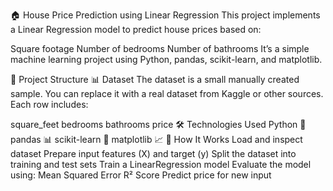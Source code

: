 🏠 House Price Prediction using Linear Regression
This project implements a Linear Regression model to predict house prices based on:

Square footage
Number of bedrooms
Number of bathrooms
It’s a simple machine learning project using Python, pandas, scikit-learn, and matplotlib.

📂 Project Structure
📊 Dataset
The dataset is a small manually created sample. You can replace it with a real dataset from Kaggle or other sources.
Each row includes:

square_feet
bedrooms
bathrooms
price
🛠 Technologies Used
Python 🐍
pandas 📊
scikit-learn 🤖
matplotlib 📈
🧠 How It Works
Load and inspect dataset
Prepare input features (X) and target (y)
Split the dataset into training and test sets
Train a LinearRegression model
Evaluate the model using:
Mean Squared Error
R² Score
Predict price for new input
